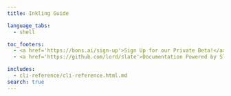 ```yaml
---
title: Inkling Guide

language_tabs:
  - shell

toc_footers:
  - <a href='https://bons.ai/sign-up'>Sign Up for our Private Beta!</a>
  - <a href='https://github.com/lord/slate'>Documentation Powered by Slate</a>

includes:
  - cli-reference/cli-reference.html.md
search: true
---
```

